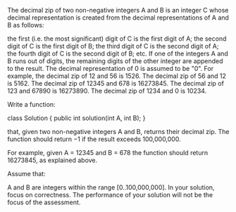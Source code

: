 The decimal zip of two non-negative integers A and B is an integer C whose decimal representation is created from the decimal representations of A and B as follows:

the first (i.e. the most significant) digit of C is the first digit of A;
the second digit of C is the first digit of B;
the third digit of C is the second digit of A;
the fourth digit of C is the second digit of B;
etc.
If one of the integers A and B runs out of digits, the remaining digits of the other integer are appended to the result. The decimal representation of 0 is assumed to be "0".
For example, the decimal zip of 12 and 56 is 1526. The decimal zip of 56 and 12 is 5162. The decimal zip of 12345 and 678 is 16273845. The decimal zip of 123 and 67890 is 16273890. The decimal zip of 1234 and 0 is 10234.

Write a function:

class Solution { public int solution(int A, int B); }

that, given two non-negative integers A and B, returns their decimal zip. The function should return −1 if the result exceeds 100,000,000.

For example, given A = 12345 and B = 678 the function should return 16273845, as explained above.

Assume that:

A and B are integers within the range [0..100,000,000].
In your solution, focus on correctness. The performance of your solution will not be the focus of the assessment.


